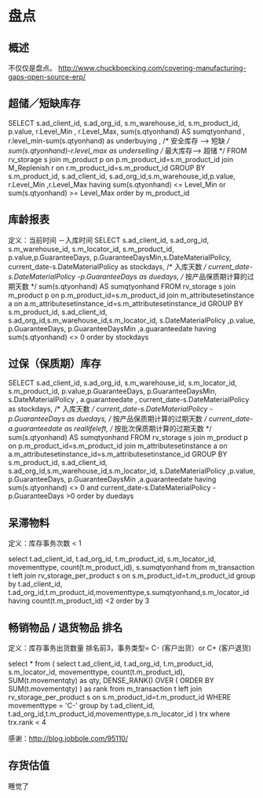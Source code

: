 盘点
===

概述
---

不仅仅是盘点。
http://www.chuckboecking.com/covering-manufacturing-gaps-open-source-erp/

超储／短缺库存
---

SELECT 
s.ad_client_id, 
s.ad_org_id,
s.m_warehouse_id, 
s.m_product_id, 
p.value, r.Level_Min ,
r.Level_Max,
sum(s.qtyonhand) AS sumqtyonhand , 
r.level_min-sum(s.qtyonhand) as underbuying ,   /* 安全库存 --> 短缺 */
sum(s.qtyonhand)-r.level_max as underselling    /* 最大库存--> 超储 */
FROM rv_storage s
join m_product p on p.m_product_id=s.m_product_id
join M_Replenish r on r.m_product_id=s.m_product_id
GROUP BY s.m_product_id, s.ad_client_id, s.ad_org_id,s.m_warehouse_id,p.value, r.Level_Min ,r.Level_Max
having sum(s.qtyonhand)  <= Level_Min or   sum(s.qtyonhand)  >= Level_Max
order by m_product_id

库龄报表
---

定义：当前时间 －入库时间
SELECT 
s.ad_client_id, 
s.ad_org_id,
s.m_warehouse_id, s.m_locator_id,
s.m_product_id, p.value,p.GuaranteeDays, p.GuaranteeDaysMin,s.DateMaterialPolicy,
current_date-s.DateMaterialPolicy as stockdays,    /* 入库天数 */
current_date-s.DateMaterialPolicy -p.GuaranteeDays as duedays, /* 按产品保质期计算的过期天数 */
sum(s.qtyonhand) AS sumqtyonhand 
FROM rv_storage s
join m_product p on p.m_product_id=s.m_product_id
join m_attributesetinstance a on a.m_attributesetinstance_id=s.m_attributesetinstance_id
GROUP BY s.m_product_id, s.ad_client_id, s.ad_org_id,s.m_warehouse_id,s.m_locator_id, s.DateMaterialPolicy ,p.value, p.GuaranteeDays, p.GuaranteeDaysMin ,a.guaranteedate
having sum(s.qtyonhand)  <> 0 
order by stockdays

过保（保质期）库存
---

SELECT 
s.ad_client_id, 
s.ad_org_id,
s.m_warehouse_id, s.m_locator_id,
s.m_product_id, p.value,p.GuaranteeDays, p.GuaranteeDaysMin,
s.DateMaterialPolicy , a.guaranteedate ,
current_date-s.DateMaterialPolicy as stockdays,    /* 入库天数 */
current_date-s.DateMaterialPolicy -p.GuaranteeDays as duedays, /* 按产品保质期计算的过期天数 */
current_date-a.guaranteedate as reallifeleft,  /* 按批次保质期计算的过期天数 */
sum(s.qtyonhand) AS sumqtyonhand 
FROM rv_storage s
join m_product p on p.m_product_id=s.m_product_id
join m_attributesetinstance a on a.m_attributesetinstance_id=s.m_attributesetinstance_id
GROUP BY s.m_product_id, s.ad_client_id, s.ad_org_id,s.m_warehouse_id,s.m_locator_id, s.DateMaterialPolicy ,p.value, p.GuaranteeDays, p.GuaranteeDaysMin ,a.guaranteedate
having sum(s.qtyonhand)  <> 0 and current_date-s.DateMaterialPolicy -p.GuaranteeDays >0
order by duedays

呆滞物料 
---

定义：库存事务次数 < 1

select t.ad_client_id, t.ad_org_id, t.m_product_id, s.m_locator_id, movementtype, count(t.m_product_id), 
s.sumqtyonhand
from m_transaction t 
left join rv_storage_per_product s on s.m_product_id=t.m_product_id
group by t.ad_client_id, t.ad_org_id,t.m_product_id,movementtype,s.sumqtyonhand,s.m_locator_id
having count(t.m_product_id) <2
order by 3

畅销物品 / 退货物品 排名
---

定义：库存事务出货数量 排名前3，事务类型= C- (客户出货）or C+ (客户退货)

select * from (
select t.ad_client_id, t.ad_org_id, t.m_product_id, s.m_locator_id, 
movementtype, count(t.m_product_id), SUM(t.movementqty) as qty,
DENSE_RANK() OVER ( ORDER BY SUM(t.movementqty)  ) as rank
from m_transaction t 
left join rv_storage_per_product s on s.m_product_id=t.m_product_id
WHERE movementtype = 'C-' 
group by t.ad_client_id, t.ad_org_id,t.m_product_id,movementtype,s.m_locator_id ) trx 
where trx.rank < 4

感谢：http://blog.jobbole.com/95110/

存货估值
---

睡觉了

